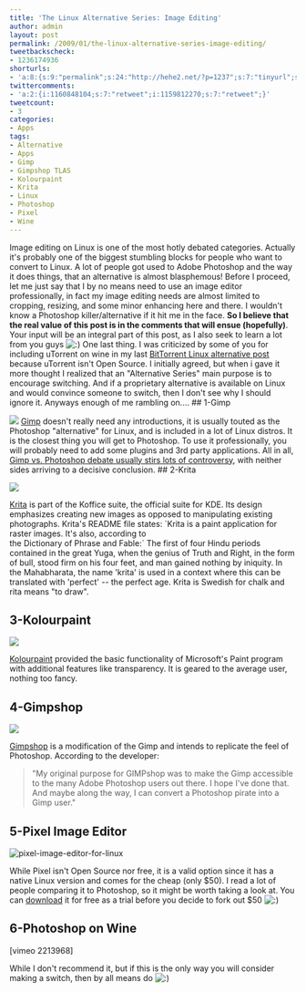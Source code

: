 ```yaml
---
title: 'The Linux Alternative Series: Image Editing'
author: admin
layout: post
permalink: /2009/01/the-linux-alternative-series-image-editing/
tweetbackscheck:
- 1236174936
shorturls:
- 'a:8:{s:9:"permalink";s:24:"http://hehe2.net/?p=1237";s:7:"tinyurl";s:25:"http://tinyurl.com/d2sd2u";s:4:"isgd";s:17:"http://is.gd/hjNq";s:5:"bitly";s:18:"http://bit.ly/7JNE";s:5:"snipr";s:22:"http://snipr.com/arve2";s:5:"snurl";s:22:"http://snurl.com/arve2";s:7:"snipurl";s:24:"http://snipurl.com/arve2";s:4:"trim";s:17:"http://tr.im/cvsd";}'
twittercomments:
- 'a:2:{i:1160848104;s:7:"retweet";i:1159812270;s:7:"retweet";}'
tweetcount:
- 3
categories:
- Apps
tags:
- Alternative
- Apps
- Gimp
- Gimpshop TLAS
- Kolourpaint
- Krita
- Linux
- Photoshop
- Pixel
- Wine
---
```

Image editing on Linux is one of the most hotly debated categories. Actually it's probably one of the biggest stumbling blocks for people who want to convert to Linux. A lot of people got used to Adobe Photoshop and the way it does things, that an alternative is almost blasphemous!
Before I proceed, let me just say that I by no means need to use an image editor professionally, in fact my image editing needs are almost limited to cropping, resizing, and some minor enhancing here and there. I wouldn't know a Photoshop killer/alternative if it hit me in the face. **So I believe that the real value of this post is in the comments that will ensue (hopefully)**. Your input will be an integral part of this post, as I also seek to learn a lot from you guys ![:)](http://192.168.1.2/blog2/wp-includes/images/smilies/icon_smile.gif)
One last thing. I was criticized by some of you for including uTorrent on wine in my last [BitTorrent Linux alternative post](/blog/apps/the-linux-applications-alternative-series-bittorrent/) because uTorrent isn't Open Source. I initially agreed, but when i gave it more thought I realized that an "Alternative Series" main purpose is to encourage switching. And if a proprietary alternative is available on Linux and would convince someone to switch, then I don't see why I should ignore it.
Anyways enough of me rambling on....
\#\# 1-Gimp

![](http://upload.wikimedia.org/wikipedia/en/thumb/c/cf/Gimp-2.6.0.png/800px-Gimp-2.6.0.png)
[Gimp](http://www.gimp.org) doesn't really need any introductions, it is usually touted as the Photoshop "alternative" for Linux, and is included in a lot of Linux distros. It is the closest thing you will get to Photoshop. To use it professionally, you will probably need to add some plugins and 3rd party applications. All in all, [Gimp vs. Photoshop debate usually stirs lots of controversy](http://developers.slashdot.org/article.pl?sid=04/04/30/217225), with neither sides arriving to a decisive conclusion.
\#\# 2-Krita

![](http://upload.wikimedia.org/wikipedia/commons/2/28/Krita_1.6_sk%C3%A4rmdump.png)

[Krita](http://www.koffice.org/krita/) is part of the Koffice suite, the official suite for KDE. Its design emphasizes creating new images as opposed to manipulating existing photographs. Krita's README file states:
\`Krita is a paint application for raster images. It's also, according to  
the Dictionary of Phrase and Fable:\`
The first of four Hindu periods contained in the great Yuga, when the 
genius of Truth and Right, in the form of bull, stood firm on his four 
feet, and man gained nothing by iniquity.
In the Mahabharata, the name 'krita' is used in a context where this 
can be translated with 'perfect' -- the perfect age.
Krita is Swedish for chalk and rita means "to draw".

## 3-Kolourpaint

![](http://upload.wikimedia.org/wikipedia/commons/f/f2/Kolourpaint-screenshot.png)

[Kolourpaint](http://kolourpaint.sourceforge.net/) provided the basic functionality of Microsoft's Paint program with additional features like transparency. It is geared to the average user, nothing too fancy.

## 4-Gimpshop

![](http://upload.wikimedia.org/wikipedia/commons/5/59/GIMPshop_2.2.8_Windows.png)

[Gimpshop](http://www.gimpshop.com/) is a modification of the Gimp and intends to replicate the feel of Photoshop. According to the developer:

> "My original purpose for GIMPshop was to make the Gimp accessible to the many Adobe Photoshop users out there. I hope I've done that. And maybe along the way, I can convert a Photoshop pirate into a Gimp user."
> 

## 5-Pixel Image Editor

![pixel-image-editor-for-linux](http://192.168.1.33/blog2/wp-content/uploads/2009/01/pixel-image-editor-for-linux.png)

While Pixel isn't Open Source nor free, it is a valid option since it has a native Linux version and comes for the cheap (only $50). I read a lot of people comparing it to Photoshop, so it might be worth taking a look at. You can [download](http://www.kanzelsberger.com/pixel/?page_id=4) it for free as a trial before you decide to fork out $50 ![:)](http://192.168.1.2/blog2/wp-includes/images/smilies/icon_smile.gif)

## 6-Photoshop on Wine

\[vimeo 2213968\]

While I don't recommend it, but if this is the only way you will consider making a switch, then by all means do ![:)](http://192.168.1.2/blog2/wp-includes/images/smilies/icon_smile.gif)